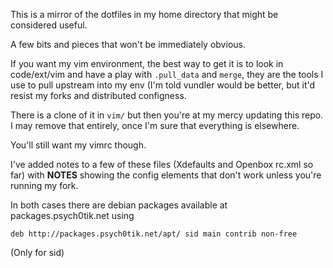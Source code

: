 This is a mirror of the dotfiles in my home directory that might be considered useful.

A few bits and pieces that won't be immediately obvious.

If you want my vim environment, the best way to get it is to look in code/ext/vim and have a play with ```.pull_data``` and ```merge```, they are the tools I use to pull upstream into my env (I'm told vundler would be better, but it'd resist my forks and distributed configness.

There is a clone of it in ```vim/``` but then you're at my mercy updating this repo. I may remove that entirely, once I'm sure that everything is elsewhere.

You'll still want my vimrc though.

I've added notes to a few of these files (Xdefaults and Openbox rc.xml so far) with __NOTES__ showing the config elements that don't work unless you're running my fork.

In both cases there are debian packages available at packages.psych0tik.net using 

    deb http://packages.psych0tik.net/apt/ sid main contrib non-free

(Only for sid)
